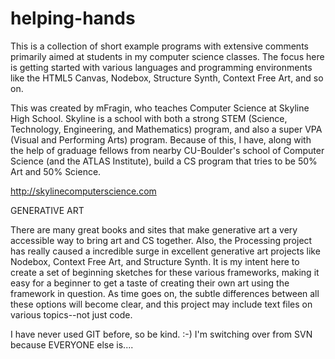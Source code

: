 helping-hands
=============

This is a collection of short example programs with extensive comments primarily aimed at students in my computer science classes.  The focus here is getting started with various languages and programming environments like the HTML5 Canvas, Nodebox, Structure Synth, Context Free Art, and so on.

This was created by mFragin, who teaches Computer Science at Skyline High School.  Skyline is a school with both a strong STEM (Science, Technology, Engineering, and Mathematics) program, and also a super VPA (Visual and Performing Arts) program.  Because of this, I have, along with the help of graduage fellows from nearby CU-Boulder's school of Computer Science (and the ATLAS Institute), build a CS program that tries to be 50% Art and 50% Science.

http://skylinecomputerscience.com

GENERATIVE ART

There are many great books and sites that make generative art a very accessible way to bring art and CS together.  Also, the Processing project has really caused a incredible surge in excellent generative art projects like Nodebox, Context Free Art, and Structure Synth.  It is my intent here to create a set of beginning sketches for these various frameworks, making it easy for a beginner to get a taste of creating their own art using the framework in question.  As time goes on, the subtle differences between all these options will become clear, and this project may include text files on various topics--not just code.


I have never used GIT before, so be kind.  :-)  I'm switching over from SVN because EVERYONE else is....